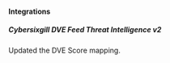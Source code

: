 
#### Integrations

##### Cybersixgill DVE Feed Threat Intelligence v2

Updated the DVE Score mapping. 
